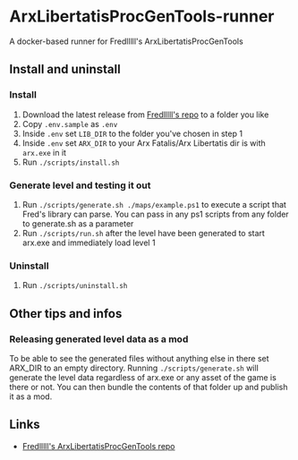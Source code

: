 # ArxLibertatisProcGenTools-runner

A docker-based runner for Fredlllll's ArxLibertatisProcGenTools

## Install and uninstall

### Install

1. Download the latest release from [Fredlllll's repo](https://github.com/fredlllll/ArxLibertatisProcGenTools/releases)
   to a folder you like
1. Copy `.env.sample` as `.env`
1. Inside `.env` set `LIB_DIR` to the folder you've chosen in step 1
1. Inside `.env` set `ARX_DIR` to your Arx Fatalis/Arx Libertatis dir is with `arx.exe` in it
1. Run `./scripts/install.sh`

### Generate level and testing it out

1. Run `./scripts/generate.sh ./maps/example.ps1` to execute a script that Fred's library can parse. You can pass in
   any ps1 scripts from any folder to generate.sh as a parameter
1. Run `./scripts/run.sh` after the level have been generated to start arx.exe and immediately load level 1

### Uninstall

1. Run `./scripts/uninstall.sh`

## Other tips and infos

### Releasing generated level data as a mod

To be able to see the generated files without anything else in there set ARX_DIR to an empty directory. Running
`./scripts/generate.sh` will generate the level data regardless of arx.exe or any asset of the game is there or not.
You can then bundle the contents of that folder up and publish it as a mod.

## Links

- [Fredlllll's ArxLibertatisProcGenTools repo](https://github.com/fredlllll/ArxLibertatisProcGenTools)
